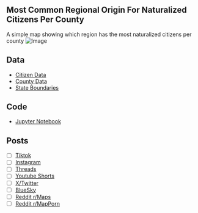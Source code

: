 ## Most Common Regional Origin For Naturalized Citizens Per County
A simple map showing which region has the most naturalized citizens per county
![Image](https://drive.google.com/uc?export=view&id=)

## Data
* [Citizen Data](https://data.census.gov/table/ACSDT5Y2023.B05002)
* [County Data](https://www.census.gov/geographies/mapping-files/time-series/geo/carto-boundary-file.html)
* [State Boundaries](https://www.census.gov/geographies/mapping-files/time-series/geo/carto-boundary-file.html)

## Code
* [Jupyter Notebook](FormatData.ipynb)

## Posts
- [ ] [Tiktok]()
- [ ] [Instagram]()
- [ ] [Threads]()
- [ ] [Youtube Shorts]()
- [ ] [X/Twitter]()
- [ ] [BlueSky]()
- [ ] [Reddit r/Maps]()
- [ ] [Reddit r/MapPorn]()
